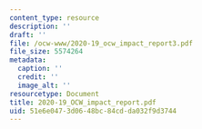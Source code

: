 ```yaml
---
content_type: resource
description: ''
draft: ''
file: /ocw-www/2020-19_ocw_impact_report3.pdf
file_size: 5574264
metadata:
  caption: ''
  credit: ''
  image_alt: ''
resourcetype: Document
title: 2020-19_OCW_impact_report.pdf
uid: 51e6e047-3d06-48bc-84cd-da032f9d3744
---
```

